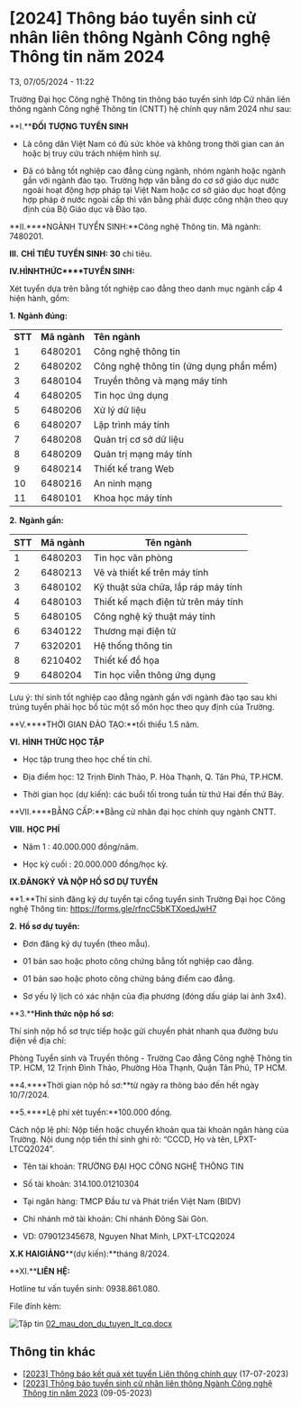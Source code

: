 # [2024] Thông báo tuyển sinh cử nhân liên thông Ngành Công nghệ Thông tin năm 2024

T3, 07/05/2024 - 11:22

Trường Đại học Công nghệ Thông tin thông báo tuyển sinh lớp Cử nhân liên thông ngành Công nghệ Thông tin (CNTT) hệ chính quy năm 2024 như sau:

**I.****ĐỐI** **TƯỢNG TUYỂN SINH**

- Là công dân Việt Nam có đủ sức khỏe và không trong thời gian can án hoặc bị truy cứu trách nhiệm hình sự.

- Đã có bằng tốt nghiệp cao đẳng cùng ngành, nhóm ngành hoặc ngành gần với ngành đào tạo. Trường hợp văn bằng do cơ sở giáo dục nước ngoài hoạt động hợp pháp tại Việt Nam hoặc cơ sở giáo dục hoạt động hợp pháp ở nước ngoài cấp thì văn bằng phải được công nhận theo quy định của Bộ Giáo dục và Đào tạo.

**II.****NGÀNH TUYỂN SINH:**Công nghệ Thông tin. Mã ngành: 7480201.

**III.** **CHỈ TIÊU TUYỂN SINH: 30** chỉ tiêu.

**IV.****HÌNH****THỨC****TUYỂN SINH:**

Xét tuyển dựa trên bằng tốt nghiệp cao đẳng theo danh mục ngành cấp 4 hiện hành, gồm:

**1.** **Ngành đúng:**

|  |  |  |
| --- | --- | --- |
| **STT** | **Mã ngành** | **Tên ngành** |
| 1 | 6480201 | Công nghệ thông tin |
| 2 | 6480202 | Công nghệ thông tin (ứng dụng phần mềm) |
| 3 | 6480104 | Truyền thông và mạng máy tính |
| 4 | 6480205 | Tin học ứng dụng |
| 5 | 6480206 | Xử lý dữ liệu |
| 6 | 6480207 | Lập trình máy tính |
| 7 | 6480208 | Quản trị cơ sở dữ liệu |
| 8 | 6480209 | Quản trị mạng máy tính |
| 9 | 6480214 | Thiết kế trang Web |
| 10 | 6480216 | An ninh mạng |
| 11 | 6480101 | Khoa học máy tính |

**2.** **Ngành gần:**

| **STT** | **Mã ngành** | **Tên ngành** |
| --- | --- | --- |
| 1 | 6480203 | Tin học văn phòng |
| 2 | 6480213 | Vẽ và thiết kế trên máy tính |
| 3 | 6480102 | Kỹ thuật sửa chữa, lắp ráp máy tính |
| 4 | 6480103 | Thiết kế mạch điện tử trên máy tính |
| 5 | 6480105 | Công nghệ kỹ thuật máy tính |
| 6 | 6340122 | Thương mại điện tử |
| 7 | 6320201 | Hệ thống thông tin |
| 8 | 6210402 | Thiết kế đồ họa |
| 9 | 6480204 | Tin học viễn thông ứng dụng |

Lưu ý: thí sinh tốt nghiệp cao đẳng ngành gần với ngành đào tạo sau khi trúng tuyển phải học bổ túc một số môn học theo quy định của Trường.

**V.****THỜI GIAN ĐÀO TẠO:**tối thiểu 1.5 năm.

**VI.** **HÌNH THỨC HỌC TẬP**

- Học tập trung theo học chế tín chỉ.

- Địa điểm học: 12 Trịnh Đình Thảo, P. Hòa Thạnh, Q. Tân Phú, TP.HCM.

- Thời gian học (dự kiến): các buổi tối trong tuần từ thứ Hai đến thứ Bảy.

**VII.****BẰNG CẤP:**Bằng cử nhân đại học chính quy ngành CNTT.

**VIII.** **HỌC PHÍ**

- Năm 1 : 40.000.000 đồng/năm.

- Học kỳ cuối : 20.000.000 đồng/học kỳ.

**IX.****ĐĂNG****KÝ** **VÀ NỘP HỒ SƠ DỰ TUYỂN**

**1.**Thí sinh đăng ký dự tuyển tại cổng tuyển sinh Trường Đại học Công nghệ Thông tin: <https://forms.gle/rfncC5bKTXoedJwH7>

**2.** **Hồ sơ dự tuyển:**

- Đơn đăng ký dự tuyển (theo mẫu).

- 01 bản sao hoặc photo công chứng bằng tốt nghiệp cao đẳng.

- 01 bản sao hoặc photo công chứng bảng điểm cao đẳng.

- Sơ yếu lý lịch có xác nhận của địa phương (đóng dấu giáp lai ảnh 3x4).

**3.****Hình thức nộp hồ sơ:**

Thí sinh nộp hồ sơ trực tiếp hoặc gửi chuyển phát nhanh qua đường bưu điện về địa chỉ:

Phòng Tuyển sinh và Truyền thông - Trường Cao đẳng Công nghệ Thông tin TP. HCM, 12 Trịnh Đình Thảo, Phường Hòa Thạnh, Quận Tân Phú, TP HCM.

**4.****Thời gian nộp hồ sơ:**từ ngày ra thông báo đến hết ngày 10/7/2024.

**5.****Lệ phí xét tuyển:**100.000 đồng.

Cách nộp lệ phí: Nộp tiền hoặc chuyển khoản qua tài khoản ngân hàng của Trường. Nội dung nộp tiền thí sinh ghi rõ: “CCCD, Họ và tên, LPXT-LTCQ2024”.

- Tên tài khoản: TRƯỜNG ĐẠI HỌC CÔNG NGHỆ THÔNG TIN

- Số tài khoản: 314.100.01210304

- Tại ngân hàng: TMCP Đầu tư và Phát triển Việt Nam (BIDV)

- Chi nhánh mở tài khoản: Chi nhánh Đông Sài Gòn.

- VD: 079012345678, Nguyen Nhat Minh, LPXT-LTCQ2024

**X.****K HAI****GIẢNG****(dự kiến):**tháng 8/2024.

**XI.****LIÊN** **HỆ:**

Hotline tư vấn tuyển sinh: 0938.861.080.

File đính kèm:

![Tập tin](/modules/file/icons/x-office-document.png "application/vnd.openxmlformats-officedocument.wordprocessingml.document") [02\_mau\_don\_du\_tuyen\_lt\_cq.docx](https://tuyensinh.uit.edu.vn/sites/default/files/uploads/files/202405/02_mau_don_du_tuyen_lt_cq.docx)

## Thông tin khác

* [[2023] Thông báo kết quả xét tuyển Liên thông chính quy](/2023-thong-bao-ket-qua-xet-tuyen-lien-thong-chinh-quy)
  (17-07-2023)
* [[2023] Thông báo tuyển sinh cử nhân liên thông Ngành Công nghệ Thông tin năm 2023](/2023-thong-bao-tuyen-sinh-cu-nhan-lien-thong-nganh-cong-nghe-thong-tin-nam-2023)
  (09-05-2023)